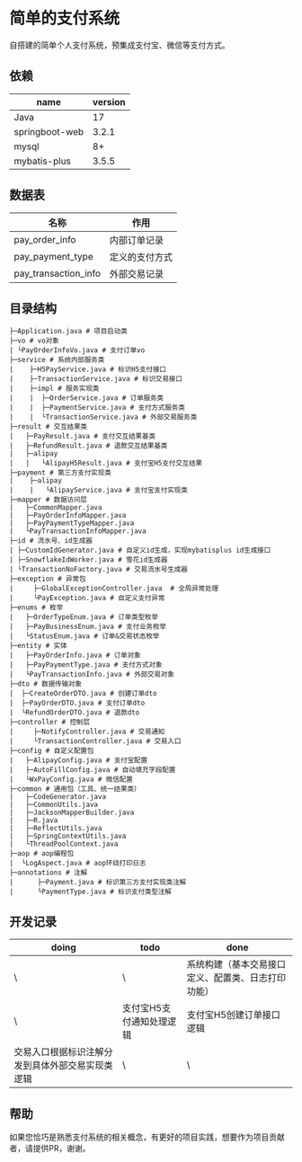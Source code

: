 # 简单的支付系统

自搭建的简单个人支付系统，预集成支付宝、微信等支付方式。

## 依赖

| name           |version|
|----------------|--|
| Java           |17|
| springboot-web |3.2.1|
| mysql          |8+|
| mybatis-plus   |3.5.5|

## 数据表
| 名称                   | 作用     |
|----------------------|--------|
| pay_order_info       | 内部订单记录 |
| pay_payment_type     | 定义的支付方式|
| pay_transaction_info | 外部交易记录|

## 目录结构

```
├─Application.java # 项目启动类
├─vo # vo对象
| └PayOrderInfoVo.java # 支付订单vo
├─service # 系统内部服务类
|    ├─H5PayService.java # 标识H5支付接口
|    ├─TransactionService.java # 标识交易接口
|    ├─impl # 服务实现类
|    |  ├─OrderService.java # 订单服务类
|    |  ├─PaymentService.java # 支付方式服务类
|    |  └TransactionService.java # 外部交易服务类
├─result # 交互结果类
|   ├─PayResult.java # 支付交互结果基类
|   ├─RefundResult.java # 退款交互结果基类
|   ├─alipay 
|   |   └AlipayH5Result.java # 支付宝H5支付交互结果
├─payment # 第三方支付实现类
|    ├─alipay
|    |   └AlipayService.java # 支付宝支付实现类
├─mapper # 数据访问层
|   ├─CommonMapper.java
|   ├─PayOrderInfoMapper.java
|   ├─PayPaymentTypeMapper.java
|   └PayTransactionInfoMapper.java
├─id # 流水号、id生成器
| ├─CustomIdGenerator.java # 自定义id生成，实现mybatisplus id生成接口
| ├─SnowflakeIdWorker.java # 雪花id生成器
| └TransactionNoFactory.java # 交易流水号生成器
├─exception # 异常包
|     ├─GlobalExceptionController.java  # 全局异常处理
|     └PayException.java # 自定义支付异常
├─enums # 枚举
|   ├─OrderTypeEnum.java # 订单类型枚举
|   ├─PayBusinessEnum.java # 支付业务枚举
|   └StatusEnum.java # 订单&交易状态枚举
├─entity # 实体
|   ├─PayOrderInfo.java # 订单对象
|   ├─PayPaymentType.java # 支付方式对象
|   └PayTransactionInfo.java # 外部交易对象
├─dto # 数据传输对象
|  ├─CreateOrderDTO.java # 创建订单dto
|  ├─PayOrderDTO.java # 支付订单dto
|  └RefundOrderDTO.java # 退款dto
├─controller # 控制层
|     ├─NotifyController.java # 交易通知
|     └TransactionController.java # 交易入口
├─config # 自定义配置包
|   ├─AlipayConfig.java # 支付宝配置
|   ├─AutoFillConfig.java # 自动填充字段配置
|   └WxPayConfig.java # 微信配置
├─common # 通用包（工具、统一结果类）
|   ├─CodeGenerator.java
|   ├─CommonUtils.java
|   ├─JacksonMapperBuilder.java
|   ├─R.java
|   ├─ReflectUtils.java
|   ├─SpringContextUtils.java
|   └ThreadPoolContext.java
├─aop # aop编程包
|  └LogAspect.java # aop环绕打印日志
├─annotations # 注解
|      ├─Payment.java # 标识第三方支付实现类注解
|      └PaymentType.java # 标识支付类型注解
```



## 开发记录

| doing                                            | todo                     | done                                               |
| ------------------------------------------------ | ------------------------ | -------------------------------------------------- |
| \                                                | \                        | 系统构建（基本交易接口定义、配置类、日志打印功能） |
| \                                                | 支付宝H5支付通知处理逻辑 | 支付宝H5创建订单接口逻辑                           |
| 交易入口根据标识注解分发到具体外部交易实现类逻辑 | \                        | \                                                  |

## 帮助
如果您恰巧是熟悉支付系统的相关概念，有更好的项目实践，想要作为项目贡献者，请提供PR，谢谢。